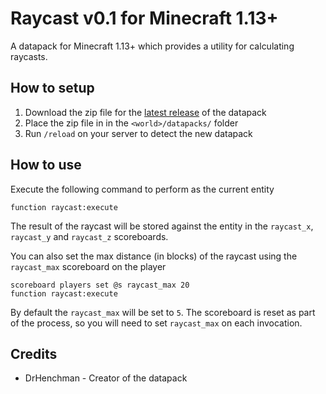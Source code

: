 # Raycast v0.1 for Minecraft 1.13+

A datapack for Minecraft 1.13+ which provides a utility for calculating
raycasts.

## How to setup

1. Download the zip file for the [latest release](https://github.com/DrHenchman/raycast/releases/download/v0.1/raycast.zip) of the datapack
2. Place the zip file in in the `<world>/datapacks/` folder
3. Run `/reload` on your server to detect the new datapack

## How to use

Execute the following command to perform as the current entity

    function raycast:execute

The result of the raycast will be stored against the entity in the `raycast_x`, `raycast_y` and `raycast_z` scoreboards.

You can also set the max distance (in blocks) of the raycast using the `raycast_max` scoreboard on the player

    scoreboard players set @s raycast_max 20
    function raycast:execute

By default the `raycast_max` will be set to `5`. The scoreboard is reset as part of the process, so you will
need to set `raycast_max` on each invocation.

## Credits

* DrHenchman - Creator of the datapack

